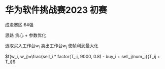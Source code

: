 # 华为软件挑战赛2023 初赛

成渝赛区 64强

思路 贪心 + 参数优化

选取买入工作台$w_i$ 卖出工作台$w_j$ 使帧利润最大化

$f(w_i, w_j)=\frac{sell_i * factor(T_ij, 9000, 0.8) - buy_i + sell_j/num_j}{T_ij + T_i}$
